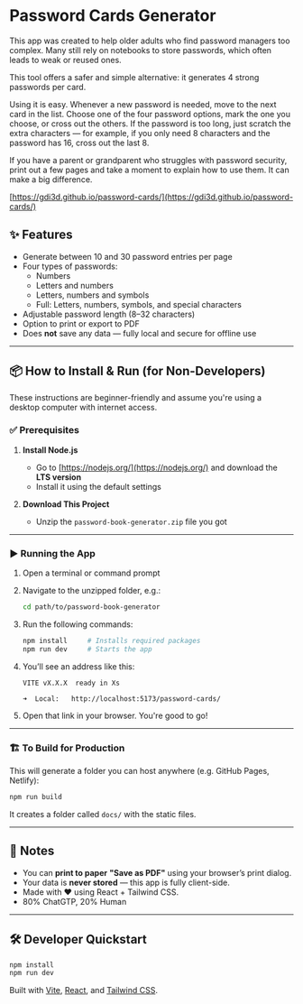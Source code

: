 # Password Cards Generator

This app was created to help older adults who find password managers too complex. Many still rely on notebooks to store passwords, which often leads to weak or reused ones.

This tool offers a safer and simple alternative: it generates 4 strong passwords per card.

Using it is easy. Whenever a new password is needed, move to the next card in the list. Choose one of the four password options, mark the one you choose, or cross out the others. If the password is too long, just scratch the extra characters — for example, if you only need 8 characters and the password has 16, cross out the last 8.

If you have a parent or grandparent who struggles with password security, print out a few pages and take a moment to explain how to use them. It can make a big difference.

[https://gdi3d.github.io/password-cards/](https://gdi3d.github.io/password-cards/)

## ✨ Features

- Generate between 10 and 30 password entries per page
- Four types of passwords:
  - Numbers
  - Letters and numbers
  - Letters, numbers and symbols
  - Full: Letters, numbers, symbols, and special characters
- Adjustable password length (8–32 characters)
- Option to print or export to PDF
- Does **not** save any data — fully local and secure for offline use

---

## 📦 How to Install & Run (for Non-Developers)

These instructions are beginner-friendly and assume you're using a desktop computer with internet access.

### ✅ Prerequisites

1. **Install Node.js**  
   - Go to [https://nodejs.org/](https://nodejs.org/) and download the **LTS version**
   - Install it using the default settings

2. **Download This Project**
   - Unzip the `password-book-generator.zip` file you got

---

### ▶️ Running the App

1. Open a terminal or command prompt
2. Navigate to the unzipped folder, e.g.:
   ```bash
   cd path/to/password-book-generator
   ```

3. Run the following commands:

   ```bash
   npm install     # Installs required packages
   npm run dev     # Starts the app
   ```

4. You’ll see an address like this:
   ```
   VITE vX.X.X  ready in Xs

   ➜  Local:   http://localhost:5173/password-cards/
   ```

5. Open that link in your browser. You're good to go!

---

### 🏗️ To Build for Production

This will generate a folder you can host anywhere (e.g. GitHub Pages, Netlify):

```bash
npm run build
```

It creates a folder called `docs/` with the static files.

---

## 🧾 Notes

- You can **print to paper** **"Save as PDF"** using your browser’s print dialog.
- Your data is **never stored** — this app is fully client-side.
- Made with ❤️ using React + Tailwind CSS.
- 80% ChatGTP, 20% Human

---

## 🛠️ Developer Quickstart

```bash
npm install
npm run dev
```

Built with [Vite](https://vitejs.dev), [React](https://reactjs.org), and [Tailwind CSS](https://tailwindcss.com).
